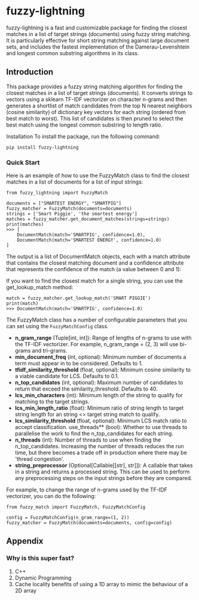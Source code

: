 # fuzzy-lightning

fuzzy-lightning is a fast and customizable package for finding the closest matches in a list of target strings (documents) using fuzzy string matching. It is particularly effective for short string matching against large document sets, and includes the fastest implementation of the Damerau-Levenshtein and longest common substring algorithms in its class.

## Introduction
This package provides a fuzzy string matching algorithm for finding the closest matches in a list of target strings (documents). It converts strings to vectors using a sklearn TF-IDF vectorizer on character n-grams and then generates a shortlist of match candidates from the top N nearest neighbors (cosine similarity) of dictionary key vectors for each string (ordered from best match to worst). This list of candidates is then pruned to select the best match using the longest common substring to length ratio.

Installation
To install the package, run the following command:

`pip install fuzzy-lightning`

### Quick Start
Here is an example of how to use the FuzzyMatch class to find the closest matches in a list of documents for a list of input strings:

```
from fuzzy_lightning import FuzzyMatch

documents = ["SMARTEST ENERGY", "SMARTPIG"]
fuzzy_matcher = FuzzyMatch(documents=documents)
strings = ['Smart Piggie', 'the smartest energy']
matches = fuzzy_matcher.get_document_matches(strings=strings)
print(matches)
>>> [
    DocumentMatch(match='SMARTPIG', confidence=1.0),
    DocumentMatch(match='SMARTEST ENERGY', confidence=1.0)
]
```

The output is a list of DocumentMatch objects, each with a match attribute that contains the closest matching document and a confidence attribute that represents the confidence of the match (a value between 0 and 1):

If you want to find the closest match for a single string, you can use the get_lookup_match method:

```
match = fuzzy_matcher.get_lookup_match('SMART PIGGIE')
print(match)
>>> DocumentMatch(match='SMARTPIG', confidence=1.0)
```

The FuzzyMatch class has a number of configurable parameters that you can set using the `FuzzyMatchConfig` class. 

- **n_gram_range** (Tuple[int, int]): Range of lengths of n-grams to use with the TF-IDF vectorizer. For example,
    n_gram_range = (2, 3) will use bi-grams and tri-grams.
- **min_document_freq** (int, optional): Minimum number of documents a term must appear in to be considered.
    Defaults to 1.
- **tfidf_similarity_threshold** (float, optional): Minimum cosine similarity to a viable candidate for LCS.
    Defaults to 0.1.
- **n_top_candidates** (int, optional): Maximum number of candidates to return that exceed the
    similarity_threshold. Defaults to 40.
- **lcs_min_characters** (int): Minimum length of the string to qualify for matching to the target strings.
- **lcs_min_length_ratio** (float): Minimum ratio of string length to target string length for an string <> target
    string match to qualify.
- **lcs_similarity_threshold** (float, optional): Minimum LCS match ratio to accept classification.
use_threads** (bool): Whether to use threads to parallelise the work to find the n_top_candidates for each
    string.
- **n_threads** (int): Number of threads to use when finding the n_top_candidates. Increasing the number of threads
    reduces the run time, but there becomes a trade off in production where there may be 'thread congestion'.
- **string_preprocessor** (Optional[Callable[[str], str]]): A callable that takes in a string and returns a processed
    string. This can be used to perform any preprocessing steps on the input strings before they are compared.

For example, to change the range of n-grams used by the TF-IDF vectorizer, you can do the following:

```
from fuzzy_match import FuzzyMatch, FuzzyMatchConfig

config = FuzzyMatchConfig(n_gram_range=(1, 2))
fuzzy_matcher = FuzzyMatch(documents=documents, config=config)
```

## Appendix

### Why is this super fast?

1. C++
2. Dynamic Programming
3. Cache locality benefits of using a 1D array to mimic the behaviour of a 2D array